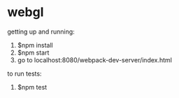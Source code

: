 # webgl
getting up and running:
 1. $npm install
 2. $npm start
 3. go to localhost:8080/webpack-dev-server/index.html

to run tests:
 1. $npm test
